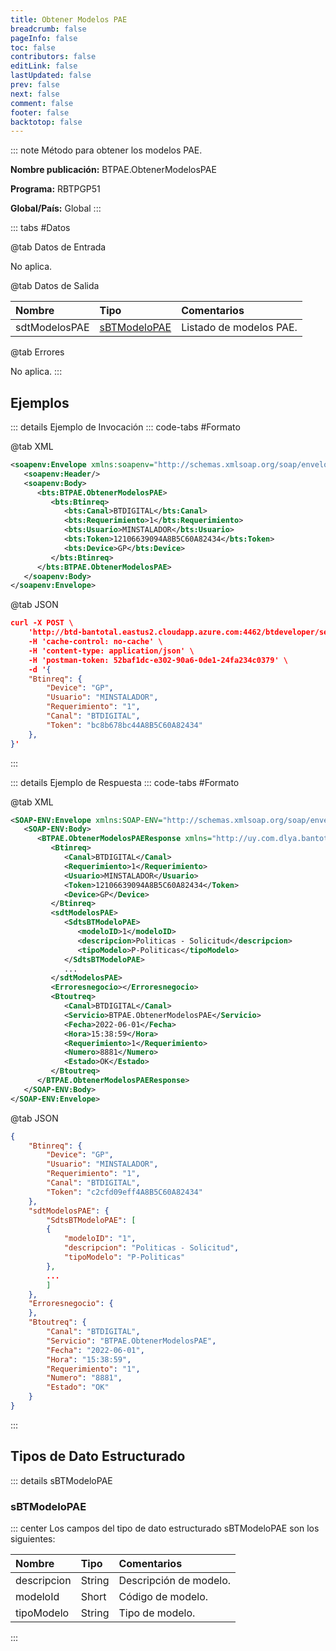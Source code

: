 ```yaml
---
title: Obtener Modelos PAE
breadcrumb: false
pageInfo: false
toc: false
contributors: false
editLink: false
lastUpdated: false
prev: false
next: false
comment: false
footer: false
backtotop: false
---
```


<!-- ABRE DATOS DEL MÉTODO -->
::: note Método para obtener los modelos PAE.

**Nombre publicación:** BTPAE.ObtenerModelosPAE

**Programa:** RBTPGP51

**Global/País:** Global
:::
<!-- CIERRA DATOS DEL MÉTODO -->

<!-- ABRE TABLA DE DATOS -->
::: tabs #Datos 

@tab Datos de Entrada

No aplica.

@tab Datos de Salida

Nombre | Tipo | Comentarios
:--------- | :--------- | :---------
sdtModelosPAE | [sBTModeloPAE](#sbtmodelopae) | Listado de modelos PAE.

@tab Errores

No aplica.
::: 
<!-- CIERRA TABLA DE DATOS -->

## **Ejemplos**

<!-- ABRE EJEMPLO DE INVOCACIÓN -->
::: details Ejemplo de Invocación 
::: code-tabs #Formato

@tab XML
```xml
<soapenv:Envelope xmlns:soapenv="http://schemas.xmlsoap.org/soap/envelope/" xmlns:bts="http://uy.com.dlya.bantotal/BTSOA/">
   <soapenv:Header/>
   <soapenv:Body>
      <bts:BTPAE.ObtenerModelosPAE>
         <bts:Btinreq>
            <bts:Canal>BTDIGITAL</bts:Canal>
            <bts:Requerimiento>1</bts:Requerimiento>
            <bts:Usuario>MINSTALADOR</bts:Usuario>
            <bts:Token>12106639094A8B5C60A82434</bts:Token>
            <bts:Device>GP</bts:Device>
         </bts:Btinreq>
      </bts:BTPAE.ObtenerModelosPAE>
   </soapenv:Body>
</soapenv:Envelope>
```

@tab JSON
```json
curl -X POST \
    'http://btd-bantotal.eastus2.cloudapp.azure.com:4462/btdeveloper/servlet/com.dlya.bantotal.odwsbt_BTPAE?ObtenerModelosPAE' \
    -H 'cache-control: no-cache' \
    -H 'content-type: application/json' \
    -H 'postman-token: 52baf1dc-e302-90a6-0de1-24fa234c0379' \
    -d '{
    "Btinreq": {
        "Device": "GP",
        "Usuario": "MINSTALADOR",
        "Requerimiento": "1",
        "Canal": "BTDIGITAL",
        "Token": "bc8b678bc44A8B5C60A82434"
    },
}'
```
:::
<!-- CIERRA EJEMPLO DE INVOCACIÓN -->

<!-- ABRE EJEMPLO DE RESPUESTA -->
::: details Ejemplo de Respuesta 
::: code-tabs #Formato

@tab XML
```xml
<SOAP-ENV:Envelope xmlns:SOAP-ENV="http://schemas.xmlsoap.org/soap/envelope/" xmlns:xsd="http://www.w3.org/2001/XMLSchema" xmlns:SOAP-ENC="http://schemas.xmlsoap.org/soap/encoding/" xmlns:xsi="http://www.w3.org/2001/XMLSchema-instance">
   <SOAP-ENV:Body>
      <BTPAE.ObtenerModelosPAEResponse xmlns="http://uy.com.dlya.bantotal/BTSOA/">
         <Btinreq>
            <Canal>BTDIGITAL</Canal>
            <Requerimiento>1</Requerimiento>
            <Usuario>MINSTALADOR</Usuario>
            <Token>12106639094A8B5C60A82434</Token>
            <Device>GP</Device>
         </Btinreq>
         <sdtModelosPAE>
            <SdtsBTModeloPAE>
               <modeloID>1</modeloID>
               <descripcion>Politicas - Solicitud</descripcion>
               <tipoModelo>P-Politicas</tipoModelo>
            </SdtsBTModeloPAE>
            ...
         </sdtModelosPAE>
         <Erroresnegocio></Erroresnegocio>
         <Btoutreq>
            <Canal>BTDIGITAL</Canal>
            <Servicio>BTPAE.ObtenerModelosPAE</Servicio>
            <Fecha>2022-06-01</Fecha>
            <Hora>15:38:59</Hora>
            <Requerimiento>1</Requerimiento>
            <Numero>8881</Numero>
            <Estado>OK</Estado>
         </Btoutreq>
      </BTPAE.ObtenerModelosPAEResponse>
   </SOAP-ENV:Body>
</SOAP-ENV:Envelope>
```

@tab JSON
```json
{
    "Btinreq": {
        "Device": "GP",
        "Usuario": "MINSTALADOR",
        "Requerimiento": "1",
        "Canal": "BTDIGITAL",
        "Token": "c2cfd09eff4A8B5C60A82434"
    },
    "sdtModelosPAE": {
        "SdtsBTModeloPAE": [
        { 
            "modeloID": "1", 
            "descripcion": "Politicas - Solicitud", 
            "tipoModelo": "P-Politicas" 
        }, 
        ...
        ] 
    }, 
    "Erroresnegocio": { 
    }, 
    "Btoutreq": { 
        "Canal": "BTDIGITAL", 
        "Servicio": "BTPAE.ObtenerModelosPAE", 
        "Fecha": "2022-06-01", 
        "Hora": "15:38:59", 
        "Requerimiento": "1", 
        "Numero": "8881", 
        "Estado": "OK" 
    } 
}
```
::: 
<!-- CIERRA EJEMPLO DE RESPUESTA -->

## **Tipos de Dato Estructurado**

<!-- ABRE SDT -->
::: details sBTModeloPAE  

### sBTModeloPAE

::: center 
Los campos del tipo de dato estructurado sBTModeloPAE son los siguientes: 

Nombre | Tipo | Comentarios 
:--------- | :----------- | :----------- 
descripcion | String | Descripción de modelo. 
modeloId | Short | Código de modelo. 
tipoModelo | String | Tipo de modelo. 
:::
<!-- CIERRA SDT -->